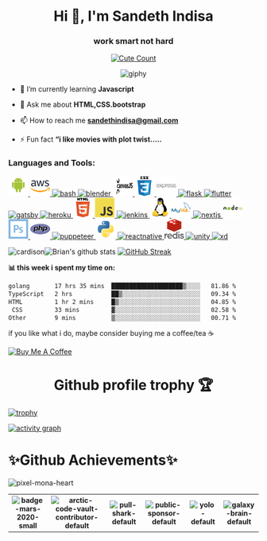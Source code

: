 <h1 align="center">Hi 👋, I'm Sandeth Indisa   </h1>

<h3 align="center"> work smart not hard </h3>

<p align="center"><a href="https://github.com/cardison "><img alt="Cute Count" src="https://count.getloli.com/get/@cardison?theme=rule34"/></a></p>
<div align="center">


![giphy](https://user-images.githubusercontent.com/74986126/177103049-14428321-34f9-4b08-a0c0-f61222551e0d.gif)


</div>

- 🌱 I’m currently learning **Javascript**

- 💬 Ask me about **HTML,CSS.bootstrap**

- 📫 How to reach me **sandethindisa@gmail.com**

- ⚡ Fun fact **“i like movies with plot twist.....**




<h3 align="left">Languages and Tools:</h3>
<p align="left"> <a href="https://developer.android.com" target="_blank"> <img src="https://raw.githubusercontent.com/devicons/devicon/master/icons/android/android-original-wordmark.svg" alt="android" width="40" height="40"/> </a> <a href="https://aws.amazon.com" target="_blank"> <img src="https://raw.githubusercontent.com/devicons/devicon/master/icons/amazonwebservices/amazonwebservices-original-wordmark.svg" alt="aws" width="40" height="40"/> </a> <a href="https://www.gnu.org/software/bash/" target="_blank"> <img src="https://www.vectorlogo.zone/logos/gnu_bash/gnu_bash-icon.svg" alt="bash" width="40" height="40"/> </a> <a href="https://www.blender.org/" target="_blank"> <img src="https://download.blender.org/branding/community/blender_community_badge_white.svg" alt="blender" width="40" height="40"/> </a> <a href="https://canvasjs.com" target="_blank"> <img src="https://raw.githubusercontent.com/Hardik0307/Hardik0307/master/assets/canvasjs-charts.svg" alt="canvasjs" width="40" height="40"/> </a> <a href="https://www.w3schools.com/css/" target="_blank"> <img src="https://raw.githubusercontent.com/devicons/devicon/master/icons/css3/css3-original-wordmark.svg" alt="css3" width="40" height="40"/> </a> <a href="https://expressjs.com" target="_blank"> <img src="https://raw.githubusercontent.com/devicons/devicon/master/icons/express/express-original-wordmark.svg" alt="express" width="40" height="40"/> </a> <a href="https://flask.palletsprojects.com/" target="_blank"> <img src="https://www.vectorlogo.zone/logos/pocoo_flask/pocoo_flask-icon.svg" alt="flask" width="40" height="40"/> </a> <a href="https://flutter.dev" target="_blank"> <img src="https://www.vectorlogo.zone/logos/flutterio/flutterio-icon.svg" alt="flutter" width="40" height="40"/> </a> <a href="https://www.gatsbyjs.com/" target="_blank"> <img src="https://www.vectorlogo.zone/logos/gatsbyjs/gatsbyjs-icon.svg" alt="gatsby" width="40" height="40"/> </a> <a href="https://heroku.com" target="_blank"> <img src="https://www.vectorlogo.zone/logos/heroku/heroku-icon.svg" alt="heroku" width="40" height="40"/> </a> <a href="https://www.w3.org/html/" target="_blank"> <img src="https://raw.githubusercontent.com/devicons/devicon/master/icons/html5/html5-original-wordmark.svg" alt="html5" width="40" height="40"/> </a> <a href="https://developer.mozilla.org/en-US/docs/Web/JavaScript" target="_blank"> <img src="https://raw.githubusercontent.com/devicons/devicon/master/icons/javascript/javascript-original.svg" alt="javascript" width="40" height="40"/> </a> <a href="https://www.jenkins.io" target="_blank"> <img src="https://www.vectorlogo.zone/logos/jenkins/jenkins-icon.svg" alt="jenkins" width="40" height="40"/> </a> <a href="https://www.linux.org/" target="_blank"> <img src="https://raw.githubusercontent.com/devicons/devicon/master/icons/linux/linux-original.svg" alt="linux" width="40" height="40"/> </a> <a href="https://www.mysql.com/" target="_blank"> <img src="https://raw.githubusercontent.com/devicons/devicon/master/icons/mysql/mysql-original-wordmark.svg" alt="mysql" width="40" height="40"/> </a> <a href="https://nextjs.org/" target="_blank"> <img src="https://cdn.worldvectorlogo.com/logos/nextjs-3.svg" alt="nextjs" width="40" height="40"/> </a> <a href="https://nodejs.org" target="_blank"> <img src="https://raw.githubusercontent.com/devicons/devicon/master/icons/nodejs/nodejs-original-wordmark.svg" alt="nodejs" width="40" height="40"/> </a> <a href="https://www.photoshop.com/en" target="_blank"> <img src="https://raw.githubusercontent.com/devicons/devicon/master/icons/photoshop/photoshop-line.svg" alt="photoshop" width="40" height="40"/> </a> <a href="https://www.php.net" target="_blank"> <img src="https://raw.githubusercontent.com/devicons/devicon/master/icons/php/php-original.svg" alt="php" width="40" height="40"/> </a> <a href="https://github.com/puppeteer/puppeteer" target="_blank"> <img src="https://www.vectorlogo.zone/logos/pptrdev/pptrdev-official.svg" alt="puppeteer" width="40" height="40"/> </a> <a href="https://www.python.org" target="_blank"> <img src="https://raw.githubusercontent.com/devicons/devicon/master/icons/python/python-original.svg" alt="python" width="40" height="40"/> </a> <a href="https://reactnative.dev/" target="_blank"> <img src="https://reactnative.dev/img/header_logo.svg" alt="reactnative" width="40" height="40"/> </a> <a href="https://redis.io" target="_blank"> <img src="https://raw.githubusercontent.com/devicons/devicon/master/icons/redis/redis-original-wordmark.svg" alt="redis" width="40" height="40"/> </a> <a href="https://unity.com/" target="_blank"> <img src="https://www.vectorlogo.zone/logos/unity3d/unity3d-icon.svg" alt="unity" width="40" height="40"/> </a> <a href="https://www.adobe.com/products/xd.html" target="_blank"> <img src="https://cdn.worldvectorlogo.com/logos/adobe-xd.svg" alt="xd" width="40" height="40"/> </a> </p>





<p><img align="left" src="https://github-readme-stats.vercel.app/api/top-langs?username=cardison&show_icons=true&locale=en&layout=compact" alt="cardison" /></p>

![Brian's github stats](https://github-readme-stats.vercel.app/api?username=cardison&show_icons=true&theme=blue-green) [![GitHub Streak](https://github-readme-streak-stats.herokuapp.com/?user=cardison&theme=tokyonight)](https://github.com/DenverCoder1/github-readme-streak-stats)

 **📊 this week i spent my time on:**
<!--START_SECTION:waka-->

```text
golang       17 hrs 35 mins  ████████████████████▒░░░░   81.86 %
TypeScript   2 hrs           ██▒░░░░░░░░░░░░░░░░░░░░░░   09.34 %
HTML         1 hr 2 mins     █▒░░░░░░░░░░░░░░░░░░░░░░░   04.85 %
 CSS         33 mins         ▓░░░░░░░░░░░░░░░░░░░░░░░░   02.58 %
Other        9 mins          ▒░░░░░░░░░░░░░░░░░░░░░░░░   00.71 %
```

<!--END_SECTION:waka-->
if you like what i do, maybe consider buying me a coffee/tea ☕ 



<a href="https://www.youtube.com/watch?v=dQw4w9WgXcQ" target="_blank"><img src="https://cdn.buymeacoffee.com/buttons/v2/default-red.png" alt="Buy Me A Coffee" width="150" ></a>



<center><h1> <a herf="https://github-profile-trophy.vercel.app/?username=ryo-ma&no-frame=true">Github profile trophy 🏆  </a></h1> </center>


[![trophy](https://github-profile-trophy.vercel.app/?username=ryo-ma&theme=onedark)](https://github.com/ryo-ma/github-profile-trophy)


[![activity graph](https://activity-graph.herokuapp.com/graph?username=cardison&theme=react-dark)](https://github.com/cardison)


<h1> ✨Github Achievements✨      </h1>

![pixel-mona-heart](https://user-images.githubusercontent.com/74986126/175756296-8640831e-4247-453c-9602-31fdd427b1ec.gif)

<table>
<tr>
<th> <img width="100" alt="badge-mars-2020-small" src="https://user-images.githubusercontent.com/74986126/175457272-1f32df2d-f56b-49d0-97ed-59c9c0f27267.png"> </th>

<th> <img width="100" alt="arctic-code-vault-contributor-default" src="https://user-images.githubusercontent.com/74986126/175457563-412275d1-b699-4b13-bfba-dbf4fcdcdf85.png"> </th>

<th><img width="100" alt="pull-shark-default" src="https://user-images.githubusercontent.com/74986126/175458357-e7695785-f114-4373-9282-534681ffb5ec.png"> </th>
 <th><img width="100" alt="public-sponsor-default" src="https://user-images.githubusercontent.com/74986126/175458561-58ba436a-c443-464e-ae22-53a739ce75b9.png"> </th>
<th>

<img width="100" alt="yolo-default" src="https://user-images.githubusercontent.com/74986126/175458774-9ab5563a-2d92-4273-994d-f4028b9514c7.png">
</th>
<th>
<img width="100" alt="galaxy-brain-default" src="https://user-images.githubusercontent.com/74986126/175458880-f1f28429-5001-4c0e-bf2a-7dfb7eaba633.png">
</th>

</tr>
</table>

</details>


